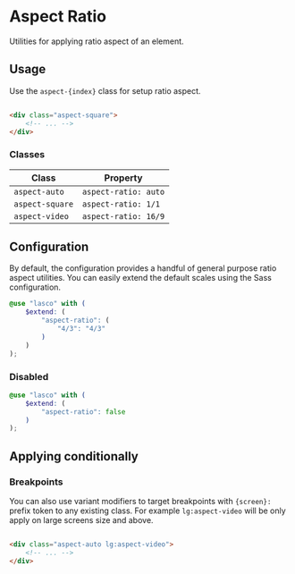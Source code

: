 # Aspect Ratio

Utilities for applying ratio aspect of an element.

## Usage

Use the `aspect-{index}` class for setup ratio aspect.

```html

<div class="aspect-square">
    <!-- ... -->
</div>
```

### Classes

| Class           | Property             |
|-----------------|----------------------|
| `aspect-auto`   | `aspect-ratio: auto` |
| `aspect-square` | `aspect-ratio: 1/1`  |
| `aspect-video`  | `aspect-ratio: 16/9` |

## Configuration

By default, the configuration provides a handful of general purpose ratio aspect utilities. You can easily extend the
default scales using the Sass configuration.

```scss
@use "lasco" with (
    $extend: (
        "aspect-ratio": (
            "4/3": "4/3"
        )
    )
);
```

### Disabled

```scss
@use "lasco" with (
    $extend: (
        "aspect-ratio": false
    )
);
```

## Applying conditionally

### Breakpoints

You can also use variant modifiers to target breakpoints with `{screen}:` prefix token to any existing class. For
example `lg:aspect-video` will be only apply on large screens size and above.

```html

<div class="aspect-auto lg:aspect-video">
    <!-- ... -->
</div>
```
